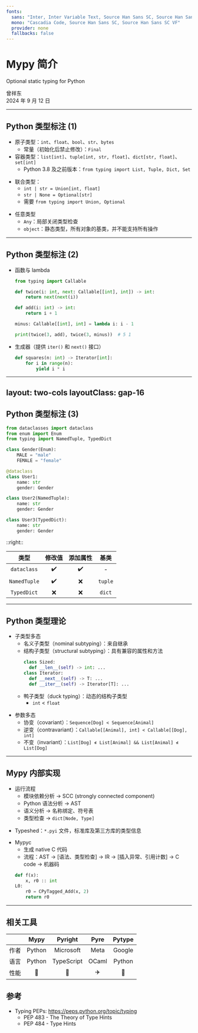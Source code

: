 ```yaml
---
fonts:
  sans: "Inter, Inter Variable Text, Source Han Sans SC, Source Han Sans SC VF"
  mono: "Cascadia Code, Source Han Sans SC, Source Han Sans SC VF"
  provider: none
  fallbacks: false
---
```


# Mypy 简介

Optional static typing for Python

<div class="mt-12">
  曾祥东
  <br>
  2024 年 9 月 12 日
</div>

---

## Python 类型标注 (1)

- 原子类型：`int`、`float`、`bool`、`str`、`bytes`
  - 常量（初始化后禁止修改）：`Final`
- 容器类型：`list[int]`、`tuple[int, str, float]`、`dict[str, float]`、`set[int]`
  - Python 3.8 及之前版本：`from typing import List, Tuple, Dict, Set`

<v-click>

- 联合类型：
  - `int | str = Union[int, float]`
  - `str | None = Optional[str]`
  - 需要 `from typing import Union, Optional`

</v-click>

<v-click>

- 任意类型
  - `Any`：局部关闭类型检查
  - `object`：静态类型，所有对象的基类，并不能支持所有操作

</v-click>

---

## Python 类型标注 (2)

- 函数与 lambda

  ```py
  from typing import Callable

  def twice(i: int, next: Callable[[int], int]) -> int:
      return next(next(i))

  def add(i: int) -> int:
      return i + 1

  minus: Callable[[int], int] = lambda i: i - 1

  print(twice(3, add), twice(3, minus))  # 5 1
  ```

<v-click>

- 生成器（提供 `iter()` 和 `next()` 接口）

  ```py
  def squares(n: int) -> Iterator[int]:
      for i in range(n):
          yield i * i
  ```

</v-click>

---
layout: two-cols
layoutClass: gap-16
---

## Python 类型标注 (3)

```py
from dataclasses import dataclass
from enum import Enum
from typing import NamedTuple, TypedDict

class Gender(Enum):
    MALE = "male"
    FEMALE = "female"

@dataclass
class User1:
    name: str
    gender: Gender

class User2(NamedTuple):
    name: str
    gender: Gender

class User3(TypedDict):
    name: str
    gender: Gender
```

::right::

<div v-click class="flex items-center h-full">

| 类型         | 修改值 | 添加属性 | 基类    |
|:------------:|:------:|:--------:|:-------:|
| `dataclass`  | ✔️     | ✔️       | -       |
| `NamedTuple` | ✔️     | ❌       | `tuple` |
| `TypedDict`  | ❌     | ❌       | `dict`  |

</div>

---

## Python 类型理论

- 子类型多态
  - 名义子类型（nominal subtyping）：来自继承
  - 结构子类型（structural subtyping）：具有兼容的属性和方法
    ```py
    class Sized:
      def __len__(self) -> int: ...
    class Iterator:
      def __next__(self) -> T: ...
      def __iter__(self) -> Iterator[T]: ...
    ```
  - 鸭子类型（duck typing）：动态的结构子类型
    - `int` < `float`

<v-click>

- 参数多态
  - 协变（covariant）：`Sequence[Dog] < Sequence[Animal]`
  - 逆变（contravariant）：`Callable[[Animal], int] < Callable[[Dog], int]`
  - 不变（invariant）：`List[Dog] ≮ List[Animal] && List[Animal] ≮ List[Dog]`

</v-click>

---

## Mypy 内部实现

- 运行流程
  - 模块依赖分析 → SCC (strongly connected component)
  - Python 语法分析 → AST
  - 语义分析 → 名称绑定、符号表
  - 类型检查 → `dict[Node, Type]`

<v-click>

- Typeshed：`*.pyi` 文件，标准库及第三方库的类型信息

</v-click>

<v-click>

- Mypyc
  - 生成 native C 代码
  - 流程：AST → [语法、类型检查] → IR → [插入异常、引用计数] → C code → 机器码
  ```py
  def f(x):
      x, r0 :: int
  L0:
      r0 = CPyTagged_Add(x, 2)
      return r0
  ```

</v-click>

---

## 相关工具

|      | Mypy   | Pyright    | Pyre  | Pytype |
|:----:|:------:|:----------:|:-----:|:------:|
| 作者 | Python | Microsoft  | Meta  | Google |
| 语言 | Python | TypeScript | OCaml | Python |
| 性能 | 🚗 | 🚀 | ✈️ | 🚶 |

## 参考

- Typing PEPs: <https://peps.python.org/topic/typing>
  - PEP 483 - The Theory of Type Hints
  - PEP 484 - Type Hints
